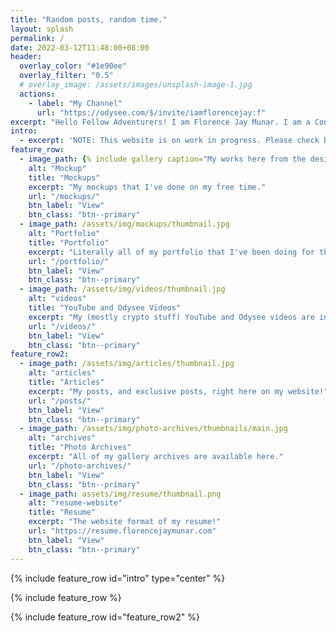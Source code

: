 ```yaml
---
title: "Random posts, random time."
layout: splash
permalink: /
date: 2022-03-12T11:48:00+08:00
header:
  overlay_color: "#1e90ee"
  overlay_filter: "0.5"
  # overlay_image: /assets/images/unsplash-image-1.jpg
  actions:
    - label: "My Channel"
      url: "https://odysee.com/$/invite/iamflorencejay:f"
excerpt: "Hello Fellow Adventurers! I am Florence Jay Munar. I am a Content Creator, Writer, Parodist, anything that I have a skill for can push it out of the box. :D"
intro: 
  - excerpt: 'NOTE: This website is on work in progress. Please check back soon for updates. Thank you for your patience.'
feature_row:
  - image_path: {% include gallery caption="My works here from the design perspective" %}/assets/img/mockups/jammer/thumbnail.jpg
    alt: "Mockup"
    title: "Mockups"
    excerpt: "My mockups that I've done on my free time."
    url: "/mockups/"
    btn_label: "View"
    btn_class: "btn--primary"
  - image_path: /assets/img/mockups/thumbnail.jpg
    alt: "Portfolio"
    title: "Portfolio"
    excerpt: "Literally all of my portfolio that I've been doing for the past years."
    url: "/portfolio/"
    btn_label: "View"
    btn_class: "btn--primary"
  - image_path: /assets/img/videos/thumbnail.jpg
    alt: "videos"
    title: "YouTube and Odysee Videos"
    excerpt: "My (mostly crypto stuff) YouTube and Odysee videos are in here!"
    url: "/videos/"
    btn_label: "View"
    btn_class: "btn--primary"
feature_row2:
  - image_path: /assets/img/articles/thumbnail.jpg
    alt: "articles"
    title: "Articles"
    excerpt: "My posts, and exclusive posts, right here on my website!"
    url: "/posts/"
    btn_label: "View"
    btn_class: "btn--primary"
  - image_path: /assets/img/photo-archives/thumbnails/main.jpg
    alt: "archives"
    title: "Photo Archives"
    excerpt: "All of my gallery archives are available here."
    url: "/photo-archives/"
    btn_label: "View"
    btn_class: "btn--primary"
  - image_path: assets/img/resume/thumbnail.png
    alt: "resume-website"
    title: "Resume"
    excerpt: "The website format of my resume!"
    url: "https://resume.florencejaymunar.com"
    btn_label: "View"
    btn_class: "btn--primary"
---
```


{% include feature_row id="intro" type="center" %}

{% include feature_row %}

{% include feature_row id="feature_row2" %}
